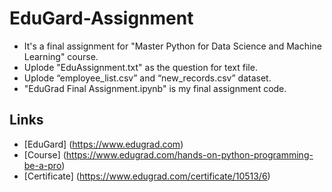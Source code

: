 # EduGard-Assignment


* It's a final assignment for "Master Python for Data Science and Machine Learning" course. 
* Uplode "EduAssignment.txt" as the question for text file.
* Uplode “employee_list.csv” and “new_records.csv” dataset.
* "EduGrad Final Assignment.ipynb" is my final assignment code.

## Links
* [EduGard] (https://www.edugrad.com)
* [Course] (https://www.edugrad.com/hands-on-python-programming-be-a-pro)
* [Certificate] (https://www.edugrad.com/certificate/10513/6)
